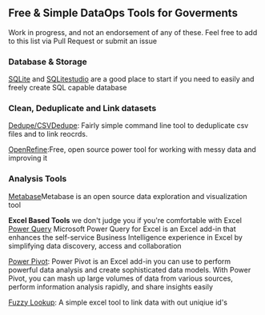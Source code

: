 ## Free & Simple DataOps Tools for Goverments 
Work in progress, and not an endorsement of any of these. Feel free to add to this list via Pull Request or submit an issue

### Database & Storage
[SQLite](https://www.sqlite.org/) and [SQLitestudio](https://sqlitestudio.pl/index.rvt) are a good place to start if you need to easily and freely create SQL capable database


### Clean, Deduplicate and Link datasets
[Dedupe/CSVDedupe](https://github.com/dedupeio/csvdedupe): Fairly simple command line tool to deduplicate csv files and to link reocrds.

[OpenRefine](https://github.com/OpenRefine/OpenRefine):Free, open source power tool for working with messy data and improving it


### Analysis Tools
[Metabase](https://www.metabase.com/)Metabase is an open source data exploration and visualization tool


**Excel Based Tools** we don't judge you if you're comfortable with Excel
[Power Query](https://www.microsoft.com/en-us/download/details.aspx?id=39379) Microsoft Power Query for Excel is an Excel add-in that enhances the self-service Business Intelligence experience in Excel by simplifying data discovery, access and collaboration

[Power Pivot](https://support.office.com/en-us/article/Power-Pivot-Powerful-data-analysis-and-data-modeling-in-Excel-a9c2c6e2-cc49-4976-a7d7-40896795d045): Power Pivot is an Excel add-in you can use to perform powerful data analysis and create sophisticated data models. With Power Pivot, you can mash up large volumes of data from various sources, perform information analysis rapidly, and share insights easily

[Fuzzy Lookup](https://www.microsoft.com/en-us/download/details.aspx?id=15011): A simple excel tool to link data with out uniqiue id's

